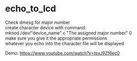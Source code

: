 # echo_to_lcd

Check dmesg for major number  
create character device with command:  
mknod /dev/"device_name" c "The assigned major number" 0  
make sure you give it the appropriate permissions  
whatever you echo into the character file will be displayed  

Demo: https://www.youtube.com/watch?v=tsvJ9Zf6ec0
